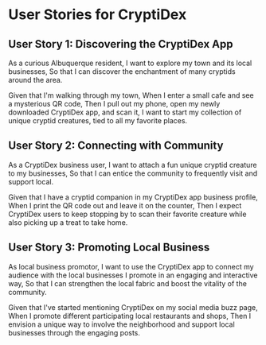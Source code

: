 # User Stories for CryptiDex

## User Story 1: Discovering the CryptiDex App
As a curious Albuquerque resident,
I want to explore my town and its local businesses,
So that I can discover the enchantment of many cryptids around the area.

Given that I'm walking through my town,
When I enter a small cafe and see a mysterious QR code,
Then I pull out my phone, open my newly downloaded CryptiDex app, and scan it,
I want to start my collection of unique cryptid creatures, tied to all my favorite places.

## User Story 2: Connecting with Community
As a CryptiDex business user,
I want to attach a fun unique cryptid creature to my businesses,
So that I can entice the community to frequently visit and support local.

Given that I have a cryptid companion in my CryptiDex app business profile,
When I print the QR code out and leave it on the counter,
Then I expect CryptiDex users to keep stopping by to scan their favorite creature while also picking up a treat to take home.

## User Story 3: Promoting Local Business
As local business promotor,
I want to use the CryptiDex app to connect my audience with the local businesses I promote in an engaging and interactive way,
So that I can strengthen the local fabric and boost the vitality of the community.

Given that I've started mentioning CryptiDex on my social media buzz page,
When I promote different participating local restaurants and shops,
Then I envision a unique way to involve the neighborhood and support local businesses through the engaging posts.
